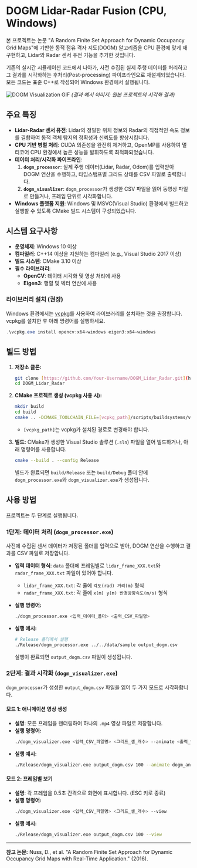 # DOGM Lidar-Radar Fusion (CPU, Windows)

본 프로젝트는 논문 "A Random Finite Set Approach for Dynamic Occupancy Grid Maps"에 기반한 동적 점유 격자 지도(DOGM) 알고리즘을 CPU 환경에 맞게 재구현하고, Lidar와 Radar 센서 퓨전 기능을 추가한 것입니다.

기존의 실시간 시뮬레이션 코드에서 나아가, 사전 수집된 실제 주행 데이터를 처리하고 그 결과를 시각화하는 후처리(Post-processing) 파이프라인으로 재설계되었습니다. 모든 코드는 표준 C++로 작성되어 Windows 환경에서 실행됩니다.

![DOGM Visualization GIF](docs/videos/dogm_plot1.gif)
*(결과 예시 이미지: 원본 프로젝트의 시각화 결과)*

## 주요 특징

-   **Lidar-Radar 센서 퓨전**: Lidar의 정밀한 위치 정보와 Radar의 직접적인 속도 정보를 결합하여 동적 객체 탐지의 정확성과 신뢰도를 향상시킵니다.
-   **CPU 기반 병렬 처리**: CUDA 의존성을 완전히 제거하고, OpenMP를 사용하여 멀티코어 CPU 환경에서 높은 성능을 발휘하도록 최적화되었습니다.
-   **데이터 처리/시각화 파이프라인**:
    1.  **`dogm_processor`**: 실제 주행 데이터(Lidar, Radar, Odom)를 입력받아 DOGM 연산을 수행하고, 타임스탬프별 그리드 상태를 CSV 파일로 출력합니다.
    2.  **`dogm_visualizer`**: `dogm_processor`가 생성한 CSV 파일을 읽어 동영상 파일로 만들거나, 프레임 단위로 시각화합니다.
-   **Windows 플랫폼 지원**: Windows 및 MSVC(Visual Studio) 환경에서 빌드하고 실행할 수 있도록 CMake 빌드 시스템이 구성되었습니다.

## 시스템 요구사항

-   **운영체제**: Windows 10 이상
-   **컴파일러**: C++14 이상을 지원하는 컴파일러 (e.g., Visual Studio 2017 이상)
-   **빌드 시스템**: CMake 3.10 이상
-   **필수 라이브러리**:
    -   **OpenCV**: 데이터 시각화 및 영상 처리에 사용
    -   **Eigen3**: 행렬 및 벡터 연산에 사용

### 라이브러리 설치 (권장)

Windows 환경에서는 [vcpkg](https://github.com/microsoft/vcpkg)를 사용하여 라이브러리를 설치하는 것을 권장합니다. vcpkg를 설치한 후 아래 명령어를 실행하세요.

```powershell
.\vcpkg.exe install opencv:x64-windows eigen3:x64-windows
```

## 빌드 방법

1.  **저장소 클론:**
    ```bash
    git clone [https://github.com/Your-Username/DOGM_Lidar_Radar.git](https://github.com/Your-Username/DOGM_Lidar_Radar.git)
    cd DOGM_Lidar_Radar
    ```

2.  **CMake 프로젝트 생성 (vcpkg 사용 시):**
    ```bash
    mkdir build
    cd build
    cmake .. -DCMAKE_TOOLCHAIN_FILE=[vcpkg_path]/scripts/buildsystems/vcpkg.cmake
    ```
    - `[vcpkg_path]`는 vcpkg가 설치된 경로로 변경해야 합니다.

3.  **빌드:**
    CMake가 생성한 Visual Studio 솔루션 (`.sln`) 파일을 열어 빌드하거나, 아래 명령어를 사용합니다.
    ```bash
    cmake --build . --config Release
    ```
    빌드가 완료되면 `build/Release` 또는 `build/Debug` 폴더 안에 `dogm_processor.exe`와 `dogm_visualizer.exe`가 생성됩니다.

## 사용 방법

프로젝트는 두 단계로 실행됩니다.

### 1단계: 데이터 처리 (`dogm_processor.exe`)

사전에 수집된 센서 데이터가 저장된 폴더를 입력으로 받아, DOGM 연산을 수행하고 결과를 CSV 파일로 저장합니다.

-   **입력 데이터 형식**: `data` 폴더에 프레임별로 `lidar_frame_XXX.txt`와 `radar_frame_XXX.txt` 파일이 있어야 합니다.
    -   `lidar_frame_XXX.txt`: 각 줄에 `각도(rad) 거리(m)` 형식
    -   `radar_frame_XXX.txt`: 각 줄에 `x(m) y(m) 반경방향속도(m/s)` 형식

-   **실행 명령어:**
    ```bash
    ./dogm_processor.exe <입력_데이터_폴더> <출력_CSV_파일명>
    ```

-   **실행 예시:**
    ```bash
    # Release 폴더에서 실행
    ./Release/dogm_processor.exe ../../data/sample output_dogm.csv
    ```
    실행이 완료되면 `output_dogm.csv` 파일이 생성됩니다.

### 2단계: 결과 시각화 (`dogm_visualizer.exe`)

`dogm_processor`가 생성한 `output_dogm.csv` 파일을 읽어 두 가지 모드로 시각화합니다.

#### 모드 1: 애니메이션 영상 생성

-   **설명**: 모든 프레임을 렌더링하여 하나의 `.mp4` 영상 파일로 저장합니다.
-   **실행 명령어:**
    ```bash
    ./dogm_visualizer.exe <입력_CSV_파일명> <그리드_셀_개수> --animate <출력_영상_파일명.mp4>
    ```
-   **실행 예시:**
    ```bash
    ./Release/dogm_visualizer.exe output_dogm.csv 100 --animate dogm_animation.mp4
    ```

#### 모드 2: 프레임별 보기

-   **설명**: 각 프레임을 0.5초 간격으로 화면에 표시합니다. (ESC 키로 종료)
-   **실행 명령어:**
    ```bash
    ./dogm_visualizer.exe <입력_CSV_파일명> <그리드_셀_개수> --view
    ```
-   **실행 예시:**
    ```bash
    ./Release/dogm_visualizer.exe output_dogm.csv 100 --view
    ```

---
**참고 논문:** Nuss, D., et al. "A Random Finite Set Approach for Dynamic Occupancy Grid Maps with Real-Time Application." (2016).